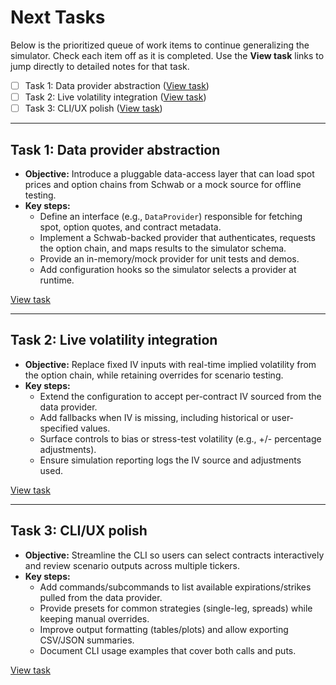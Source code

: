 # Next Tasks

Below is the prioritized queue of work items to continue generalizing the simulator. Check each item off as it is completed. Use the **View task** links to jump directly to detailed notes for that task.

- [ ] Task 1: Data provider abstraction ([View task](#task-1-data-provider-abstraction))
- [ ] Task 2: Live volatility integration ([View task](#task-2-live-volatility-integration))
- [ ] Task 3: CLI/UX polish ([View task](#task-3-cliux-polish))

---

## Task 1: Data provider abstraction
- **Objective:** Introduce a pluggable data-access layer that can load spot prices and option chains from Schwab or a mock source for offline testing.
- **Key steps:**
  - Define an interface (e.g., `DataProvider`) responsible for fetching spot, option quotes, and contract metadata.
  - Implement a Schwab-backed provider that authenticates, requests the option chain, and maps results to the simulator schema.
  - Provide an in-memory/mock provider for unit tests and demos.
  - Add configuration hooks so the simulator selects a provider at runtime.

[View task](#next-tasks)

---

## Task 2: Live volatility integration
- **Objective:** Replace fixed IV inputs with real-time implied volatility from the option chain, while retaining overrides for scenario testing.
- **Key steps:**
  - Extend the configuration to accept per-contract IV sourced from the data provider.
  - Add fallbacks when IV is missing, including historical or user-specified values.
  - Surface controls to bias or stress-test volatility (e.g., +/- percentage adjustments).
  - Ensure simulation reporting logs the IV source and adjustments used.

[View task](#next-tasks)

---

## Task 3: CLI/UX polish
- **Objective:** Streamline the CLI so users can select contracts interactively and review scenario outputs across multiple tickers.
- **Key steps:**
  - Add commands/subcommands to list available expirations/strikes pulled from the data provider.
  - Provide presets for common strategies (single-leg, spreads) while keeping manual overrides.
  - Improve output formatting (tables/plots) and allow exporting CSV/JSON summaries.
  - Document CLI usage examples that cover both calls and puts.

[View task](#next-tasks)
